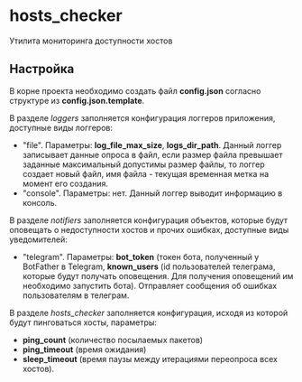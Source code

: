 # hosts_checker

Утилита мониторинга доступности хостов

## Настройка

В корне проекта необходимо создать файл **config.json** согласно структуре из **config.json.template**.  
  
В разделе *loggers* заполняется конфигурация логгеров приложения, доступные виды логгеров:  
- "file". Параметры: **log_file_max_size**, **logs_dir_path**. Данный логгер записывает данные опроса в файл, если размер файла превышает заданные максимальный допустимы размер файлы, то логгер создает новый файл, имя файла - текущая временная метка на момент его создания.
- "console". Параметры: нет. Данный логгер выводит информацию в консоль.  
  
В разделе *notifiers* заполняется конфигурация объектов, которые будут оповещать о недоступности хостов и прочих ошибках, доступные виды уведомителей:  
- "telegram". Параметры: **bot_token** (токен бота, полученный у BotFather в Telegram, **known_users** (id пользователей телеграма, которые будут получать оповещения. Для получения оповещений им необходимо запустить бота). Отправляет сообщения об ошибках пользователям в телеграм.  
  
В разделе *hosts_checker* заполняется конфигурация, исходя из которой будут пинговаться хосты, параметры:  
- **ping_count** (количество посылаемых пакетов)
- **ping_timeout** (время ожидания)
- **sleep_timeout** (время паузы между итерациями переопроса всех хостов).
